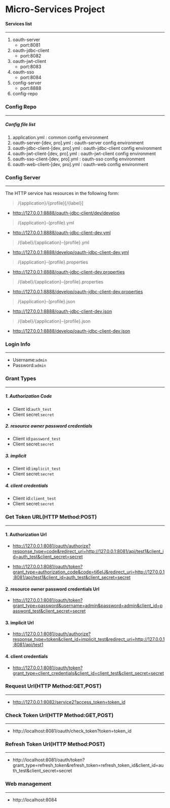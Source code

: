 Micro-Services Project
======================
#### Services list
---
1. oauth-server
   - port:8081
2. oauth-jdbc-client
   - port:8082
3. oauth-jwt-client
   - port:8083
4. oauth-sso
   - port:8084
5. config-server
   - port:8888
6. config-repo

### Config Repo
---
##### Config file list
1. application.yml : common config environment
2. oauth-server-[dev, pro].yml : oauth-server config environment
3. oauth-jdbc-client-[dev, pro].yml : oauth-jdbc-client config environment
4. oauth-jwt-client-[dev, pro].yml : oauth-jwt-client config environment
5. oauth-sso-client-[dev, pro].yml : oauth-sso config environment
6. oauth-web-client-[dev, pro].yml : oauth-web config environment

### Config Server
---
The HTTP service has resources in the following form:
> /{application}/{profile}[/{label}]
  - http://127.0.0.1:8888/oauth-jdbc-client/dev/develop

> /{application}-{profile}.yml
  - http://127.0.0.1:8888/oauth-jdbc-client-dev.yml

> /{label}/{application}-{profile}.yml
  - http://127.0.0.1:8888/develop/oauth-jdbc-client-dev.yml

> /{application}-{profile}.properties
  - http://127.0.0.1:8888/oauth-jdbc-client-dev.properties

> /{label}/{application}-{profile}.properties
  - http://127.0.0.1:8888/develop/oauth-jdbc-client-dev.properties

> /{application}-{profile}.json
  - http://127.0.0.1:8888/oauth-jdbc-client-dev.json

> /{label}/{application}-{profile}.json
  - http://127.0.0.1:8888/develop/oauth-jdbc-client-dev.json

### Login Info
---
  - Username:`admin`
  - Password:`admin`

### Grant Types
---
##### 1. Authorization Code
   - Client id:`auth_test`
   - Client secret:`secret`
##### 2. resource owner password credentials
   - Client id:`password_test`
   - Client secret:`secret`
##### 3. implicit
   - Client id:`implicit_test`
   - Client secret:`secret`
##### 4. client credentials
   - Client id:`client_test`
   - Client secret:`secret`

### Get Token URL(HTTP Method:POST)
---
#### 1. Authorization Url
  - http://127.0.0.1:8081/oauth/authorize?response_type=code&redirect_uri=http://127.0.0.1:8081/api/test1&client_id=auth_test&client_secret=secret
  
  - http://127.0.0.1:8081/oauth/token?grant_type=authorization_code&code=ti6eIJ&redirect_uri=http://127.0.0.1:8081/api/test1&client_id=auth_test&client_secret=secret
#### 2. resource owner password credentials Url
  - http://127.0.0.1:8081/oauth/token?grant_type=password&username=admin&password=admin&client_id=password_test&client_secret=secret
#### 3. implicit Url
  - http://127.0.0.1:8081/oauth/authorize?response_type=token&client_id=implicit_test&redirect_uri=http://127.0.0.1:8081/api/test1
#### 4. client credentials
  - http://127.0.0.1:8081/oauth/token?grant_type=client_credentials&client_id=client_test&client_secret=secret

### Request Url(HTTP Method:GET,POST)
---
  - http://127.0.0.1:8082/service2?access_token=token_id

### Check Token Url(HTTP Method:GET,POST)
---
  - http://localhost:8081/oauth/check_token?token=token_id

### Refresh Token Url(HTTP Method:POST)
---
  - http://localhost:8081/oauth/token?grant_type=refresh_token&refresh_token=refresh_token_id&client_id=auth_test&client_secret=secret

### Web management
---
  - http://localhost:8084
